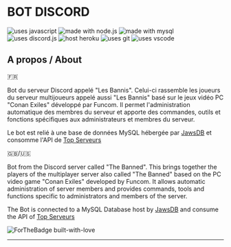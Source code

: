 # BOT DISCORD

<img src="https://img.shields.io/badge/Uses-JS-efd81e" alt="uses javascript"> <img src="https://img.shields.io/badge/Uses-NodeJS-73ac61" alt="made with node.js"> <img src="https://img.shields.io/badge/Uses-Mysql-f7f7f7" alt="made with mysql"> <img src="https://img.shields.io/badge/NPM-Discord.js%20v12.2.0-1591f1" alt="uses discord.js"> <img src="https://img.shields.io/badge/Host-Heroku-6762a5" alt="host heroku"> <img src="https://img.shields.io/badge/Uses-Git-red.svg" alt="uses git"> <img src="https://img.shields.io/badge/Uses-VS Code-22a1eb" alt="uses vscode">
 
## A propos / About

🇫🇷

Bot du serveur Discord appelé "Les Bannis". Celui-ci rassemble les joueurs du serveur multijoueurs appelé aussi "Les Bannis" basé sur le jeux vidéo PC "Conan Exiles" développé par Funcom. Il permet l'administration automatique des membres du serveur et apporte des commandes, outils et fonctions spécifiques aux administrateurs et membres du serveur. 

Le bot est relié à une base de données MySQL hébergée par [JawsDB](https://www.jawsdb.com/) et consomme l'API de [Top Serveurs](https://top-serveurs.net/)

🇬🇧/🇺🇸

Bot from the Discord server called "The Banned". This brings together the players of the multiplayer server also called "The Banned" based on the PC video game "Conan Exiles" developed by Funcom. It allows automatic administration of server members and provides commands, tools and functions specific to administrators and members of the server.

The Bot is connected to a MySQL Database host by [JawsDB](https://www.jawsdb.com/) and consume the API of [Top Serveurs](https://top-serveurs.net/)


![ForTheBadge built-with-love](http://ForTheBadge.com/images/badges/built-with-love.svg)

---